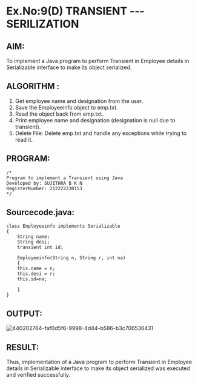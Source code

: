 # Ex.No:9(D) TRANSIENT ---SERILIZATION

## AIM:
To implement a Java program to perform Transient in Employee details in Serializable interface to make its object serialized.

## ALGORITHM :

1. Get employee name and designation from the user.
2. Save the Employeeinfo object to emp.txt.
3. Read the object back from emp.txt.
4. Print employee name and designation (designation is null due to transient).
5. Delete File: Delete emp.txt and handle any exceptions while trying to read it.

## PROGRAM:
```
/*
Program to implement a Transient using Java
Developed by: SUJITHRA B K N
RegisterNumber: 212222230153
*/
```

## Sourcecode.java:

```
class Employeeinfo implements Serializable
{
    String name;
    String desi;
    transient int id;
   
    Employeeinfo(String n, String r, int na)
    {
    this.name = n;
    this.desi = r;
    this.id=na;
   
    }
}
```

## OUTPUT:

![440202764-faf0d5f6-9998-4d44-b586-b3c706536431](https://github.com/user-attachments/assets/7a790046-f357-4d76-a179-71828947043c)

## RESULT:
Thus, implementation of a Java program to perform Transient in Employee details in Serializable interface to make its object serialized was executed and verified successfully.
